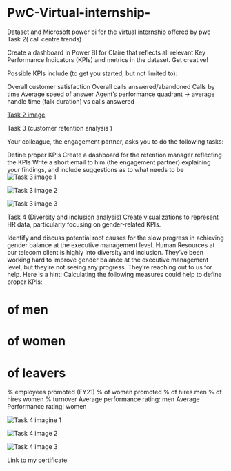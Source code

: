 # PwC-Virtual-internship-
Dataset and Microsoft power bi for the virtual internship offered by pwc
Task 2( call centre trends)

Create a dashboard in Power BI for Claire that reflects all relevant Key Performance Indicators (KPIs) and metrics in the dataset. Get creative! 

Possible KPIs include (to get you started, but not limited to):

Overall customer satisfaction
Overall calls answered/abandoned
Calls by time
Average speed of answer
Agent’s performance quadrant -> average handle time (talk duration) vs calls answered

[Task 2 image](https://github.com/Toyinbee/PwC-Virtual-internship-/assets/134174105/1d7767b0-1bc6-4f82-b16c-ac0fab6a29f3)



Task 3 (customer retention analysis )

Your colleague, the engagement partner, asks you to do the following tasks:

Define proper KPIs
Create a dashboard for the retention manager reflecting the KPIs
Write a short email to him (the engagement partner) explaining your findings, and include suggestions as to what needs to be 
![Task 3 image 1](https://github.com/Toyinbee/PwC-Virtual-internship-/assets/134174105/7e02ce4a-5fa4-4242-9a0f-5ea58dc59d40)

![Task 3 image 2](https://github.com/Toyinbee/PwC-Virtual-internship-/assets/134174105/d4484069-c044-4616-94b2-daecdfcd4479)

![Task 3 image 3](https://github.com/Toyinbee/PwC-Virtual-internship-/assets/134174105/55e80f3b-6266-4265-8064-b83f512cee33)



Task 4 (Diversity and inclusion analysis)
Create visualizations to represent HR data, particularly focusing on gender-related KPIs.

Identify and discuss potential root causes for the slow progress in achieving gender balance at the executive management level.
Human Resources at our telecom client is highly into diversity and inclusion. They’ve been working hard to improve gender balance at the executive management level, but they’re not seeing any progress. They’re reaching out to us for help.
Here is a hint: Calculating the following measures could help to define proper KPIs:

# of men
# of women
# of leavers
% employees promoted (FY21)
% of women promoted
% of hires men
% of hires women
% turnover 
Average performance rating: men
Average Performance rating: women

![Task 4 imagine 1](https://github.com/Toyinbee/PwC-Virtual-internship-/assets/134174105/fbae6cc4-28da-4b9c-9d76-bd540526635d)

![Task 4 image 2](https://github.com/Toyinbee/PwC-Virtual-internship-/assets/134174105/aeeaea2a-fd80-4614-ae32-30a78040299f)

![Task 4 image 3](https://github.com/Toyinbee/PwC-Virtual-internship-/assets/134174105/c40a11fd-d1d3-4c44-b5d4-81d63a3c0c80)

Link to my certificate

